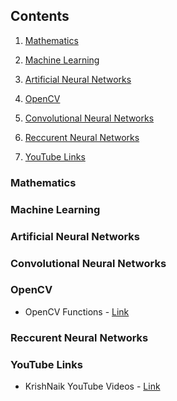 ## **Contents**

1. [Mathematics](#mathematics)

1. [Machine Learning](#machine-learning)

1. [Artificial Neural Networks](#artificial-neural-networks)

1. [OpenCV](#opencv)

1. [Convolutional Neural Networks](#convolutional-neural-networks)
1. [Reccurent Neural Networks](#reccurent-neural-networks)
1. [YouTube Links](#youtube-links)





### Mathematics



### Machine Learning

### Artificial Neural Networks

### Convolutional Neural Networks

### OpenCV
* OpenCV Functions - [Link](https://www.analyticsvidhya.com/blog/2019/03/opencv-functions-computer-vision-python/)

### Reccurent Neural Networks

### YouTube Links
* KrishNaik YouTube Videos - [Link](https://www.youtube.com/user/krishnaik06)
